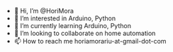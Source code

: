 - 👋 Hi, I’m @HoriMora
- 👀 I’m interested in Arduino, Python
- 🌱 I’m currently learning Arduino, Python
- 💞️ I’m looking to collaborate on home automation
- 📫 How to reach me horiamorariu-at-gmail-dot-com

<!---
HoriMora/HoriMora is a ✨ special ✨ repository because its `README.md` (this file) appears on your GitHub profile.
You can click the Preview link to take a look at your changes.
--->
